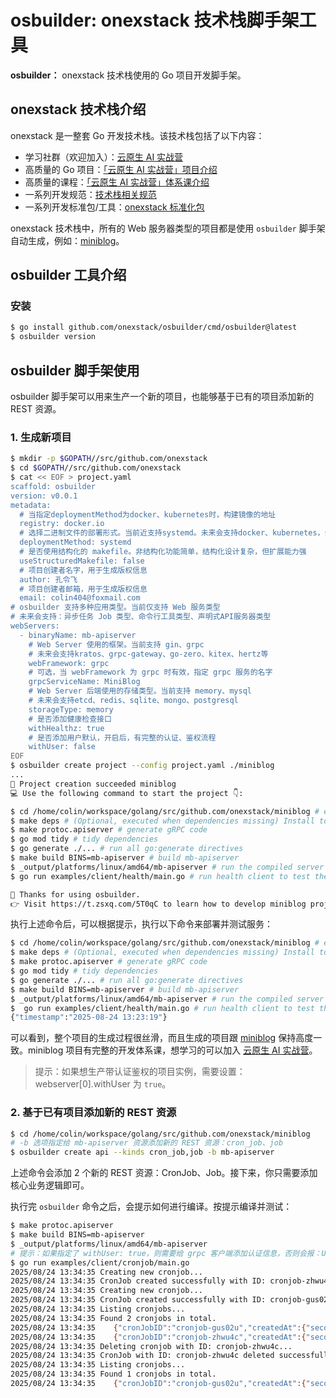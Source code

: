 # osbuilder: onexstack 技术栈脚手架工具

**osbuilder：** onexstack 技术栈使用的 Go 项目开发脚手架。

## onexstack 技术栈介绍

onexstack 是一整套 Go 开发技术栈。该技术栈包括了以下内容：
- 学习社群（欢迎加入）：[云原生 AI 实战营](https://t.zsxq.com/5T0qC)
- 高质量的 Go 项目：[「云原生 AI 实战营」项目介绍](https://konglingfei.com/cloudai/project/cloudai.html)
- 高质量的课程：[「云原生 AI 实战营」体系课介绍](https://konglingfei.com/cloudai/catalog/cloudai.html)
- 一系列开发规范：[技术栈相关规范](https://konglingfei.com/onex/convention/rest.html)
- 一系列开发标准包/工具：[onexstack 标准化包](https://github.com/onexstack/onexstack)

onexstack 技术栈中，所有的 Web 服务器类型的项目都是使用 `osbuilder` 脚手架自动生成，例如：[miniblog](https://github.com/onexstack/miniblog)。

## osbuilder 工具介绍

### 安装

```bash
$ go install github.com/onexstack/osbuilder/cmd/osbuilder@latest
$ osbuilder version
```

## osbuilder 脚手架使用

osbuilder 脚手架可以用来生产一个新的项目，也能够基于已有的项目添加新的 REST 资源。


### 1. 生成新项目

```bash
$ mkdir -p $GOPATH//src/github.com/onexstack
$ cd $GOPATH//src/github.com/onexstack
$ cat << EOF > project.yaml
scaffold: osbuilder
version: v0.0.1
metadata:
  # 当指定deploymentMethod为docker、kubernetes时，构建镜像的地址
  registry: docker.io
  # 选择二进制文件的部署形式。当前近支持systemd。未来会支持docker、kubernetes，会生产Dockerfile、Kubernetes YAML 等资源
  deploymentMethod: systemd
  # 是否使用结构化的 makefile。非结构化功能简单，结构化设计复杂，但扩展能力强
  useStructuredMakefile: false
  # 项目创建者名字，用于生成版权信息
  author: 孔令飞
  # 项目创建者邮箱，用于生成版权信息
  email: colin404@foxmail.com
# osbuilder 支持多种应用类型。当前仅支持 Web 服务类型
# 未来会支持：异步任务 Job 类型、命令行工具类型、声明式API服务器类型
webServers:
  - binaryName: mb-apiserver
    # Web Server 使用的框架。当前支持 gin、grpc
    # 未来会支持kratos、grpc-gateway、go-zero、kitex、hertz等
    webFramework: grpc
    # 可选，当 webFramework 为 grpc 时有效，指定 grpc 服务的名字
    grpcServiceName: MiniBlog
    # Web Server 后端使用的存储类型。当前支持 memory、mysql
    # 未来会支持etcd、redis、sqlite、mongo、postgresql
    storageType: memory 
    # 是否添加健康检查接口
    withHealthz: true
    # 是否添加用户默认，开启后，有完整的认证、鉴权流程
    withUser: false
EOF
$ osbuilder create project --config project.yaml ./miniblog
...
🍺 Project creation succeeded miniblog
💻 Use the following command to start the project 👇:

$ cd /home/colin/workspace/golang/src/github.com/onexstack/miniblog # enter project directory
$ make deps # (Optional, executed when dependencies missing) Install tools required by project.
$ make protoc.apiserver # generate gRPC code
$ go mod tidy # tidy dependencies
$ go generate ./... # run all go:generate directives
$ make build BINS=mb-apiserver # build mb-apiserver
$ _output/platforms/linux/amd64/mb-apiserver # run the compiled server
$ go run examples/client/health/main.go # run health client to test the API

🤝 Thanks for using osbuilder.
👉 Visit https://t.zsxq.com/5T0qC to learn how to develop miniblog project.
```

执行上述命令后，可以根据提示，执行以下命令来部署并测试服务：
```bash
$ cd /home/colin/workspace/golang/src/github.com/onexstack/miniblog # enter project directory
$ make deps # (Optional, executed when dependencies missing) Install tools required by project.
$ make protoc.apiserver # generate gRPC code
$ go mod tidy # tidy dependencies
$ go generate ./... # run all go:generate directives
$ make build BINS=mb-apiserver # build mb-apiserver
$ _output/platforms/linux/amd64/mb-apiserver # run the compiled server
$  go run examples/client/health/main.go # run health client to test the API
{"timestamp":"2025-08-24 13:23:19"}
```

可以看到，整个项目的生成过程很丝滑，而且生成的项目跟 [miniblog](https://github.com/onexstack/miniblog) 保持高度一致。miniblog 项目有完整的开发体系课，想学习的可以加入 [云原生 AI 实战营](https://t.zsxq.com/5T0qC)。


> 提示：如果想生产带认证鉴权的项目实例，需要设置：webserver[0].withUser 为 `true`。

### 2. 基于已有项目添加新的 REST 资源

```bash
$ cd /home/colin/workspace/golang/src/github.com/onexstack/miniblog
# -b 选项指定给 mb-apiserver 资源添加新的 REST 资源：cron_job、job
$ osbuilder create api --kinds cron_job,job -b mb-apiserver 
```

上述命令会添加 2 个新的 REST 资源：CronJob、Job。接下来，你只需要添加核心业务逻辑即可。

执行完 `osbuilder` 命令之后，会提示如何进行编译。按提示编译并测试：
```bash
$ make protoc.apiserver 
$ make build BINS=mb-apiserver
$ _output/platforms/linux/amd64/mb-apiserver
# 提示：如果指定了 withUser: true，则需要给 grpc 客户端添加认证信息，否则会报：Unauthenticated 错误
$ go run examples/client/cronjob/main.go 
2025/08/24 13:34:35 Creating new cronjob...
2025/08/24 13:34:35 CronJob created successfully with ID: cronjob-zhwu4c
2025/08/24 13:34:35 Creating new cronjob...
2025/08/24 13:34:35 CronJob created successfully with ID: cronjob-gus02u
2025/08/24 13:34:35 Listing cronjobs...
2025/08/24 13:34:35 Found 2 cronjobs in total.
2025/08/24 13:34:35    {"cronJobID":"cronjob-gus02u","createdAt":{"seconds":1756013675},"updatedAt":{"seconds":1756013675,"nanos":57765906}}
2025/08/24 13:34:35    {"cronJobID":"cronjob-zhwu4c","createdAt":{"seconds":1756013675},"updatedAt":{"seconds":1756013675,"nanos":57131637}}
2025/08/24 13:34:35 Deleting cronjob with ID: cronjob-zhwu4c...
2025/08/24 13:34:35 CronJob with ID: cronjob-zhwu4c deleted successfully.
2025/08/24 13:34:35 Listing cronjobs...
2025/08/24 13:34:35 Found 1 cronjobs in total.
2025/08/24 13:34:35    {"cronJobID":"cronjob-gus02u","createdAt":{"seconds":1756013675},"updatedAt":{"seconds":1756013675,"nanos":57765906}}
```
